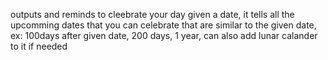 outputs and reminds to cleebrate your day
given a date, it tells all the upcomming dates that you can celebrate that are similar to the given date,
ex: 100days after given date, 200 days, 1 year, 
 can also add lunar calander to it if needed
